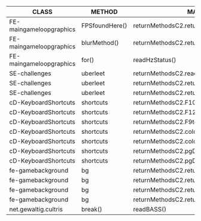 |CLASS   | METHOD  | MAKES USE OF  |INTERNAL   | EXTERNAL  |
|---|---|---|---|---|
|FE-maingameloopgraphics   | FPSfoundHere()  | returnMethodsC2.returnFPSvalue()I| NO   | YES  |
|FE-maingameloopgraphics   | blurMethod()  | returnMethodsC2.returnBlurvalue()F| NO   | YES  |
|FE-maingameloopgraphics   | for()  | readHzStatus()   | YES   | NO  |
|SE-challenges  | uberleet  | returnMethodsC2.readUberl33tFile()V | NO  | YES   |
|SE-challenges  | uberleet  | returnMethodsC2.returnUberLeetLines()I | NO  | YES   |
|SE-challenges  | uberleet  | returnMethodsC2.returnUberLeetPiecesPerSec()F | NO  | YES   |
|cD-KeyboardShortcuts  | shortcuts  | returnMethodsC2.F10toggleBlur()V| NO  | YES   |
|cD-KeyboardShortcuts  | shortcuts  | returnMethodsC2.F12pressSave()VNO  | YES   |
|cD-KeyboardShortcuts  | shortcuts  | returnMethodsC2.F9toggleAnimation()V | NO  | YES   |
|cD-KeyboardShortcuts  | shortcuts  | returnMethodsC2.colorPresetSelectFirstItemEND()V | NO  | YES   |
|cD-KeyboardShortcuts  | shortcuts  | returnMethodsC2.colorPresetSelectFirstItemHOME()V | NO  | YES   |
|cD-KeyboardShortcuts  | shortcuts  | returnMethodsC2.pgDownSwitchPresetDown()V | NO  | YES   |
|cD-KeyboardShortcuts  | shortcuts  | returnMethodsC2.pgDownSwitchPresetUp()V | NO  | YES   |
|fe-gamebackground  | bg  | returnMethodsC2.returnAnimationValue()I | NO  | YES   |
|fe-gamebackground  | bg  | returnMethodsC2.returnBvalue()F  | NO  | YES   |
|fe-gamebackground  | bg  | returnMethodsC2.returnGvalue()F  | NO  | YES   |
|fe-gamebackground  | bg  | returnMethodsC2.returnRvalue()F  | NO  | YES   |
|net.gewaltig.cultris   |break()   | readBASS()  | YES   | NO   |



